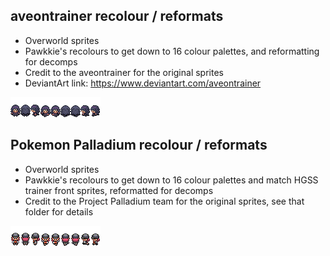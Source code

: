 ## aveontrainer recolour / reformats
- Overworld sprites
- Pawkkie's recolours to get down to 16 colour palettes, and reformatting for decomps
- Credit to the aveontrainer for the original sprites
- DeviantArt link: https://www.deviantart.com/aveontrainer

![hex_maniac.png](hex_maniac.png)

## Pokemon Palladium recolour / reformats
- Overworld sprites
- Pawkkie's recolours to get down to 16 colour palettes and match HGSS trainer front sprites, reformatted for decomps
- Credit to the Project Palladium team for the original sprites, see that folder for details

![rocket_grunt_f_hgss.png](rocket_grunt_f_hgss.png)
